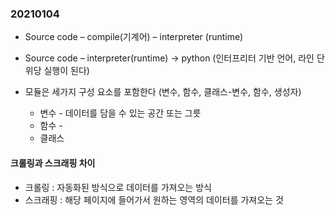 ### 20210104

* Source code – compile(기계어) – interpreter (runtime)

* Source code – interpreter(runtime) -> python (인터프리터 기반 언어, 라인 단위당 실행이 된다)

* 모듈은 세가지 구성 요소를 포함한다 (변수, 함수, 클래스-변수, 함수, 생성자)
  * 변수 - 데이터를 담을 수 있는 공간 또는 그릇
  * 함수 - 
  * 클래스

#### 크롤링과 스크래핑 차이

* 크롤링 : 자동화된 방식으로 데이터를 가져오는 방식
* 스크래핑 : 해당 페이지에 들어가서 원하는 영역의 데이터를 가져오는 것